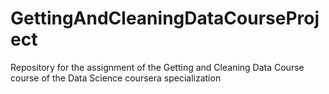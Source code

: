 # GettingAndCleaningDataCourseProject
Repository for the assignment of the Getting and Cleaning Data Course course of the Data Science coursera specialization

